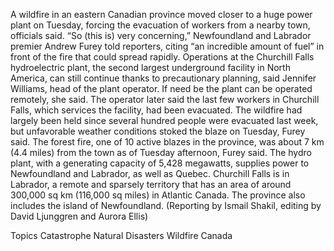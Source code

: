 A wildfire in an eastern Canadian province moved closer to a huge power plant on Tuesday, forcing the evacuation of workers from a nearby town, officials said.
“So (this is) very concerning,” Newfoundland and Labrador premier Andrew Furey told reporters, citing “an incredible amount of fuel” in front of the fire that could spread rapidly.
Operations at the Churchill Falls hydroelectric plant, the second largest underground facility in North America, can still continue thanks to precautionary planning, said Jennifer Williams, head of the plant operator.
If need be the plant can be operated remotely, she said. The operator later said the last few workers in Churchill Falls, which services the facility, had been evacuated.
The wildfire had largely been held since several hundred people were evacuated last week, but unfavorable weather conditions stoked the blaze on Tuesday, Furey said.
The forest fire, one of 10 active blazes in the province, was about 7 km (4.4 miles) from the town as of Tuesday afternoon, Furey said.
The hydro plant, with a generating capacity of 5,428 megawatts, supplies power to Newfoundland and Labrador, as well as Quebec.
Churchill Falls is in Labrador, a remote and sparsely territory that has an area of around 300,000 sq km (116,000 sq miles) in Atlantic Canada. The province also includes the island of Newfoundland.
(Reporting by Ismail Shakil, editing by David Ljunggren and Aurora Ellis)

Topics
Catastrophe
Natural Disasters
Wildfire
Canada
